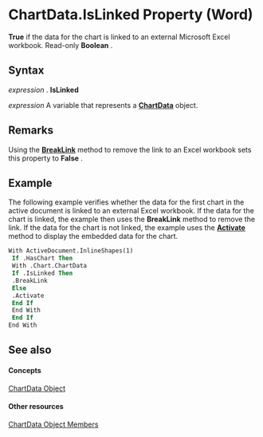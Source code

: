 
# ChartData.IsLinked Property (Word)

 **True** if the data for the chart is linked to an external Microsoft Excel workbook. Read-only **Boolean** .


## Syntax

 _expression_ . **IsLinked**

 _expression_ A variable that represents a **[ChartData](323ee62c-9b70-8280-d448-79cf4d2b6953.md)** object.


## Remarks

Using the  **[BreakLink](19b483c2-8fca-38f5-c769-f7052c3bfee1.md)** method to remove the link to an Excel workbook sets this property to **False** .


## Example

The following example verifies whether the data for the first chart in the active document is linked to an external Excel workbook. If the data for the chart is linked, the example then uses the  **BreakLink** method to remove the link. If the data for the chart is not linked, the example uses the **[Activate](08f4a657-41c2-52ea-b31c-976549ace8c1.md)** method to display the embedded data for the chart.


```vb
With ActiveDocument.InlineShapes(1) 
 If .HasChart Then 
 With .Chart.ChartData 
 If .IsLinked Then 
 .BreakLink 
 Else 
 .Activate 
 End If 
 End With 
 End If 
End With
```


## See also


#### Concepts


[ChartData Object](323ee62c-9b70-8280-d448-79cf4d2b6953.md)
#### Other resources


[ChartData Object Members](9739ff26-aaaf-eb33-19eb-46566e26bcff.md)
